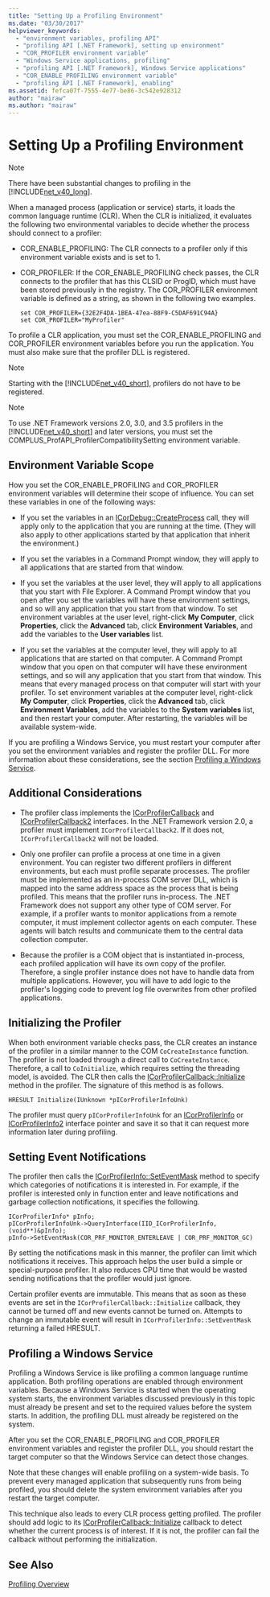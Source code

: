 ```yaml
---
title: "Setting Up a Profiling Environment"
ms.date: "03/30/2017"
helpviewer_keywords: 
  - "environment variables, profiling API"
  - "profiling API [.NET Framework], setting up environment"
  - "COR_PROFILER environment variable"
  - "Windows Service applications, profiling"
  - "profiling API [.NET Framework], Windows Service applications"
  - "COR_ENABLE_PROFILING environment variable"
  - "profiling API [.NET Framework], enabling"
ms.assetid: fefca07f-7555-4e77-be86-3c542e928312
author: "mairaw"
ms.author: "mairaw"
---
```

# Setting Up a Profiling Environment
> [!NOTE]
>  There have been substantial changes to profiling in the [!INCLUDE[net_v40_long](../../../../includes/net-v40-long-md.md)].  
  
 When a managed process (application or service) starts, it loads the common language runtime (CLR). When the CLR is initialized, it evaluates the following two environmental variables to decide whether the process should connect to a profiler:  
  
-   COR_ENABLE_PROFILING: The CLR connects to a profiler only if this environment variable exists and is set to 1.  
  
-   COR_PROFILER: If the COR_ENABLE_PROFILING check passes, the CLR connects to the profiler that has this CLSID or ProgID, which must have been stored previously in the registry. The COR_PROFILER environment variable is defined as a string, as shown in the following two examples.  
  
    ```  
    set COR_PROFILER={32E2F4DA-1BEA-47ea-88F9-C5DAF691C94A}  
    set COR_PROFILER="MyProfiler"  
    ```  
  
 To profile a CLR application, you must set the COR_ENABLE_PROFILING and COR_PROFILER environment variables before you run the application. You must also make sure that the profiler DLL is registered.  
  
> [!NOTE]
>  Starting with the [!INCLUDE[net_v40_short](../../../../includes/net-v40-short-md.md)], profilers do not have to be registered.  
  
> [!NOTE]
>  To use .NET Framework versions 2.0, 3.0, and 3.5 profilers in the [!INCLUDE[net_v40_short](../../../../includes/net-v40-short-md.md)] and later versions, you must set the COMPLUS_ProfAPI_ProfilerCompatibilitySetting environment variable.  
  
## Environment Variable Scope  
 How you set the COR_ENABLE_PROFILING and COR_PROFILER environment variables will determine their scope of influence. You can set these variables in one of the following ways:  
  
-   If you set the variables in an [ICorDebug::CreateProcess](../../../../docs/framework/unmanaged-api/debugging/icordebug-createprocess-method.md) call, they will apply only to the application that you are running at the time. (They will also apply to other applications started by that application that inherit the environment.)  
  
-   If you set the variables in a Command Prompt window, they will apply to all applications that are started from that window.  
  
-   If you set the variables at the user level, they will apply to all applications that you start with File Explorer. A Command Prompt window that you open after you set the variables will have these environment settings, and so will any application that you start from that window. To set environment variables at the user level, right-click **My Computer**, click **Properties**, click the **Advanced** tab, click **Environment Variables**, and add the variables to the **User variables** list.  
  
-   If you set the variables at the computer level, they will apply to all applications that are started on that computer. A Command Prompt window that you open on that computer will have these environment settings, and so will any application that you start from that window. This means that every managed process on that computer will start with your profiler. To set environment variables at the computer level, right-click **My Computer**, click **Properties**, click the **Advanced** tab, click **Environment Variables**, add the variables to the **System variables** list, and then restart your computer. After restarting, the variables will be available system-wide.  
  
 If you are profiling a Windows Service, you must restart your computer after you set the environment variables and register the profiler DLL. For more information about these considerations, see the section [Profiling a Windows Service](#windows_service).  
  
## Additional Considerations  
  
-   The profiler class implements the [ICorProfilerCallback](../../../../docs/framework/unmanaged-api/profiling/icorprofilercallback-interface.md) and [ICorProfilerCallback2](../../../../docs/framework/unmanaged-api/profiling/icorprofilercallback2-interface.md) interfaces. In the .NET Framework version 2.0, a profiler must implement `ICorProfilerCallback2`. If it does not, `ICorProfilerCallback2` will not be loaded.  
  
-   Only one profiler can profile a process at one time in a given environment. You can register two different profilers in different environments, but each must profile separate processes. The profiler must be implemented as an in-process COM server DLL, which is mapped into the same address space as the process that is being profiled. This means that the profiler runs in-process. The .NET Framework does not support any other type of COM server. For example, if a profiler wants to monitor applications from a remote computer, it must implement collector agents on each computer. These agents will batch results and communicate them to the central data collection computer.  
  
-   Because the profiler is a COM object that is instantiated in-process, each profiled application will have its own copy of the profiler. Therefore, a single profiler instance does not have to handle data from multiple applications. However, you will have to add logic to the profiler's logging code to prevent log file overwrites from other profiled applications.  
  
## Initializing the Profiler  
 When both environment variable checks pass, the CLR creates an instance of the profiler in a similar manner to the COM `CoCreateInstance` function. The profiler is not loaded through a direct call to `CoCreateInstance`. Therefore, a call to `CoInitialize`, which requires setting the threading model, is avoided. The CLR then calls the [ICorProfilerCallback::Initialize](../../../../docs/framework/unmanaged-api/profiling/icorprofilercallback-initialize-method.md) method in the profiler. The signature of this method is as follows.  
  
```  
HRESULT Initialize(IUnknown *pICorProfilerInfoUnk)  
```  
  
 The profiler must query `pICorProfilerInfoUnk` for an [ICorProfilerInfo](../../../../docs/framework/unmanaged-api/profiling/icorprofilerinfo-interface.md) or [ICorProfilerInfo2](../../../../docs/framework/unmanaged-api/profiling/icorprofilerinfo2-interface.md) interface pointer and save it so that it can request more information later during profiling.  
  
## Setting Event Notifications  
 The profiler then calls the [ICorProfilerInfo::SetEventMask](../../../../docs/framework/unmanaged-api/profiling/icorprofilerinfo-seteventmask-method.md) method to specify which categories of notifications it is interested in. For example, if the profiler is interested only in function enter and leave notifications and garbage collection notifications, it specifies the following.  
  
```  
ICorProfilerInfo* pInfo;  
pICorProfilerInfoUnk->QueryInterface(IID_ICorProfilerInfo, (void**)&pInfo);  
pInfo->SetEventMask(COR_PRF_MONITOR_ENTERLEAVE | COR_PRF_MONITOR_GC)  
```  
  
 By setting the notifications mask in this manner, the profiler can limit which notifications it receives. This approach helps the user build a simple or special-purpose profiler. It also reduces CPU time that would be wasted sending notifications that the profiler would just ignore.  
  
 Certain profiler events are immutable. This means that as soon as these events are set in the `ICorProfilerCallback::Initialize` callback, they cannot be turned off and new events cannot be turned on. Attempts to change an immutable event will result in `ICorProfilerInfo::SetEventMask` returning a failed HRESULT.  
  
<a name="windows_service"></a>   
## Profiling a Windows Service  
 Profiling a Windows Service is like profiling a common language runtime application. Both profiling operations are enabled through environment variables. Because a Windows Service is started when the operating system starts, the environment variables discussed previously in this topic must already be present and set to the required values before the system starts. In addition, the profiling DLL must already be registered on the system.  
  
 After you set the COR_ENABLE_PROFILING and COR_PROFILER environment variables and register the profiler DLL, you should restart the target computer so that the Windows Service can detect those changes.  
  
 Note that these changes will enable profiling on a system-wide basis. To prevent every managed application that subsequently runs from being profiled, you should delete the system environment variables after you restart the target computer.  
  
 This technique also leads to every CLR process getting profiled. The profiler should add logic to its [ICorProfilerCallback::Initialize](../../../../docs/framework/unmanaged-api/profiling/icorprofilercallback-initialize-method.md) callback to detect whether the current process is of interest. If it is not, the profiler can fail the callback without performing the initialization.  
  
## See Also  
 [Profiling Overview](../../../../docs/framework/unmanaged-api/profiling/profiling-overview.md)
